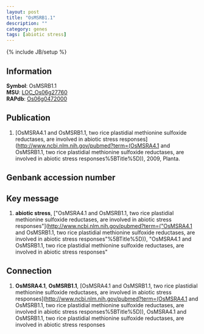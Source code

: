 ```yaml
---
layout: post
title: "OsMSRB1.1"
description: ""
category: genes
tags: [abiotic stress]
---
```

{% include JB/setup %}

## Information
__Symbol__: OsMSRB1.1  
__MSU__: [LOC_Os06g27760](http://rice.plantbiology.msu.edu/cgi-bin/ORF_infopage.cgi?orf=LOC_Os06g27760)  
__RAPdb__: [Os06g0472000](http://rapdb.dna.affrc.go.jp/viewer/gbrowse_details/irgsp1?name=Os06g0472000)  

## Publication
1. [OsMSRA4.1 and OsMSRB1.1, two rice plastidial methionine sulfoxide reductases, are involved in abiotic stress responses](http://www.ncbi.nlm.nih.gov/pubmed?term=(OsMSRA4.1 and OsMSRB1.1, two rice plastidial methionine sulfoxide reductases, are involved in abiotic stress responses%5BTitle%5D)), 2009, Planta.

## Genbank accession number

## Key message
1. __abiotic stress__, ["OsMSRA4.1 and OsMSRB1.1, two rice plastidial methionine sulfoxide reductases, are involved in abiotic stress responses"](http://www.ncbi.nlm.nih.gov/pubmed?term=("OsMSRA4.1 and OsMSRB1.1, two rice plastidial methionine sulfoxide reductases, are involved in abiotic stress responses"%5BTitle%5D)), "OsMSRA4.1 and OsMSRB1.1, two rice plastidial methionine sulfoxide reductases, are involved in abiotic stress responses"

## Connection
1. __OsMSRA4.1__, __OsMSRB1.1__, [OsMSRA4.1 and OsMSRB1.1, two rice plastidial methionine sulfoxide reductases, are involved in abiotic stress responses](http://www.ncbi.nlm.nih.gov/pubmed?term=(OsMSRA4.1 and OsMSRB1.1, two rice plastidial methionine sulfoxide reductases, are involved in abiotic stress responses%5BTitle%5D)), OsMSRA4.1 and OsMSRB1.1, two rice plastidial methionine sulfoxide reductases, are involved in abiotic stress responses


